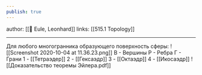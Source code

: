 ```yaml
---
publish: true
---
```

author: [[👤 Eule, Leonhard]]
links: [[515.1 Topology]]

---

Для любого многогранника образующего поверхность сферы:
![[Screenshot 2020-10-04 at 11.36.23.png]]
В - Вершины
Р - Ребра
Г - Грани
1 - [[Тетраэдер]]
2 - [[Гексаэдр]]
3 - [[Октаэдр]]
4 - [[Икосаэдр]]
![[Доказательство теоремы Эйлера.pdf]]